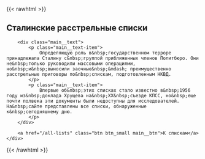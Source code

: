 ---
---

{{< rawhtml >}}
<script>
    $('body, .nav').addClass('is-red');
    $('.nav a').eq(0).addClass('is-active');
</script>
<section class="full-screen-section main-section">
    <div class="main">
        <h1 class="main__title">Сталинские расстрельные списки</h1>

        <div class="main__text">
            <p class="main__text-item">
                Определяющую роль в&nbsp;государственном терроре принадлежала Сталину с&nbsp;группой приближенных членов Политбюро. Они не&nbsp;только руководили массовыми операциями, но&nbsp;и&nbsp;выносили заочные&nbsp;&mdash; преимущественно расстрельные приговоры по&nbsp;спискам, подготовленным НКВД.
            </p>
            <p class="main__text-item">
                Впервые об&nbsp;этих списках стало известно в&nbsp;1956 году из&nbsp;доклада Хрущева на&nbsp;XX&nbsp;съезде КПСС, но&nbsp;еще почти полвека эти документы были недоступны для исследователей. На&nbsp;сайте представлены все списки, обнаруженные к&nbsp;сегодняшнему дню.
            </p>
        </div>

        <a href="/all-lists" class="btn btn_small main__btn">К спискам</a>
    </div>
</section>

{{< /rawhtml >}}


